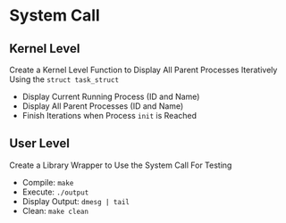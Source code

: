 # System Call
## Kernel Level
Create a Kernel Level Function to Display All Parent Processes Iteratively Using the ```struct task_struct``` 
* Display Current Running Process (ID and Name)
* Display All Parent Processes (ID and Name)
* Finish Iterations when Process ```init``` is Reached

## User Level
Create a Library Wrapper to Use the System Call For Testing
* Compile: ```make```
* Execute: ```./output```
* Display Output: ```dmesg | tail```
* Clean: ```make clean```
